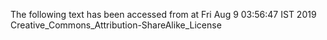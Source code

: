 The following text has been accessed from at Fri Aug 9 03:56:47 IST 2019
Creative_Commons_Attribution-ShareAlike_License
